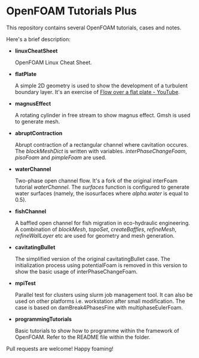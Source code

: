 # OpenFOAM Tutorials Plus
This repository contains several OpenFOAM tutorials, cases and notes.

Here's a brief description:

* **linuxCheatSheet**

  OpenFOAM Linux Cheat Sheet.

* **flatPlate**

  A simple 2D geometry is used to show the development of a turbulent boundary layer. It's an exercise of [Flow over a flat plate - YouTube](https://youtu.be/69Nna1UjICI).

* **magnusEffect**

  A rotating cylinder in free stream to show magnus effect. Gmsh is used to generate mesh.

* **abruptContraction**

  Abrupt contraction of a rectangular channel where cavitation occures. The *blockMeshDict* is written with variables. *interPhaseChangeFoam*, *pisoFoam* and  *pimpleFoam* are used.

* **waterChannel**

  Two-phase open channel flow. It's a fork  of the original interFoam tutorial *waterChannel*. The *surfaces* function is configured to generate water surfaces (namely, the isosurfaces where *alpha.water* is equal to 0.5). 

* **fishChannel**

  A baffled open channel for fish migration in eco-hydraulic engineering. A combination of *blockMesh*, *topoSet*, *createBaffles*, *refineMesh*, *refineWallLayer* etc are used for geometry and mesh generation.

* **cavitatingBullet**

  The simplified version of the original cavitatingBullet case. The initialization process using potentialFoam is removed in this version to show the basic usage of interPhaseChangeFoam. 

* **mpiTest**
 
  Parallel test for clusters using slurm job management tool. It can also be used on other platforms i.e. workstation after small modification. The case is based on damBreak4PhasesFine with multiphaseEulerFoam. 

* **programmingTutorials**

  Basic tutorials to show how to programme within the framework of OpenFOAM. Refer to the README file within the folder.

Pull requests are welcome! Happy foaming!
